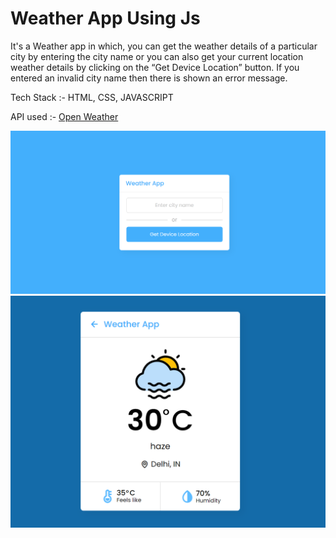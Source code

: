 # Weather App Using Js
It's a Weather app in which, you can get the weather details of a particular city by entering the city name or you can also get your current location weather details by clicking on the “Get Device Location” button. If you entered an invalid city name then there is shown an error message.

Tech Stack :- HTML, CSS, JAVASCRIPT

API used :- [Open Weather](https://openweathermap.org/api)

![Screenshot](Screenshot1.png)
![Screenshots](Screenshot2.png)
